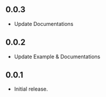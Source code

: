 ## 0.0.3

- Update Documentations

## 0.0.2

- Update Example & Documentations

## 0.0.1

- Initial release.
